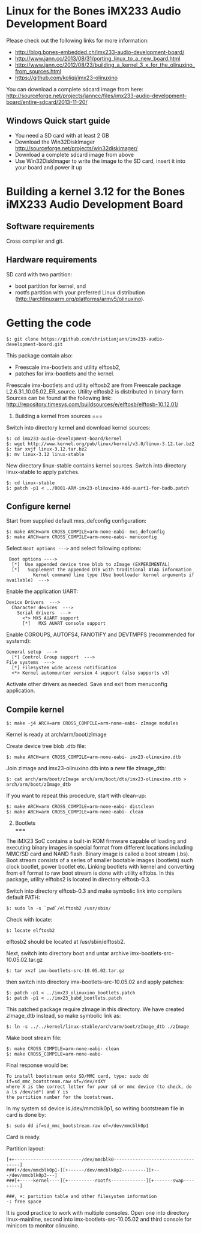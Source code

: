 
Linux for the Bones iMX233 Audio Development Board
===

Please check out the following links for more information:

- http://blog.bones-embedded.ch/imx233-audio-development-board/
- http://www.jann.cc/2013/08/31/porting_linux_to_a_new_board.html
- http://www.jann.cc/2012/08/23/building_a_kernel_3_x_for_the_olinuxino_from_sources.html
- https://github.com/koliqi/imx23-olinuxino

You can download a complete sdcard image from here:
http://sourceforge.net/projects/janncc/files/imx233-audio-development-board/entire-sdcard/2013-11-20/

Windows Quick start guide
---

* You need a SD card with at least 2 GB
* Download the Win32DiskImager http://sourceforge.net/projects/win32diskimager/
* Download a complete sdcard image from above
* Use Win32DiskImager to write the image to the SD card, insert it into your board
  and power it up

Building a kernel 3.12 for the Bones iMX233 Audio Development Board
===

Software requirements
---

Cross compiler and git.


Hardware requirements
---

SD card with two partition:
- boot partition for kernel, and 
- rootfs partition with your preferred Linux distribution (http://archlinuxarm.org/platforms/armv5/olinuxino).

Getting the code
===
```
$: git clone https://github.com/christianjann/imx233-audio-development-board.git
```

This package contain also:
* Freescale imx-bootlets and utility elftosb2,
* patches for imx-bootlets and the kernel.

Freescale imx-bootlets and utility elftosb2 are from Freescale package L2.6.31_10.05.02_ER_source.
Utility elftosb2 is distributed in binary form. Sources can be found at the following link:
http://repository.timesys.com/buildsources/e/elftosb/elftosb-10.12.01/


1) Building a kernel from sources
===

Switch into directory kernel and download kernel sources:
```
$: cd imx233-audio-development-board/kernel
$: wget http://www.kernel.org/pub/linux/kernel/v3.0/linux-3.12.tar.bz2
$: tar xvjf linux-3.12.tar.bz2
$: mv linux-3.12 linux-stable
```
New directory linux-stable contains kernel sources. Switch into directory linux-stable to apply patches.
```
$: cd linux-stable
$: patch -p1 < ../0001-ARM-imx23-olinuxino-Add-auart1-for-badb.patch
```

Configure kernel
---
Start from supplied default mxs_defconfig configuration:  
```
$: make ARCH=arm CROSS_COMPILE=arm-none-eabi- mxs_defconfig
$: make ARCH=arm CROSS_COMPILE=arm-none-eabi- menuconfig
```
Select `Boot options --->` and select following options:
```
 Boot options ---->
  [*]  Use appended device tree blob to zImage (EXPERIMENTAL)
  [*]   Supplement the appended DTB with traditional ATAG information
          Kernel command line type (Use bootloader kernel arguments if available)  --->
```

Enable the application UART:
```
Device Drivers  --->
  Character devices  --->
    Serial drivers  --->
      <*> MXS AUART support
      [*]   MXS AUART console support
```

Enable CGROUPS, AUTOFS4, FANOTIFY and DEVTMPFS (recommended for systemd):
```
General setup  --->
  [*] Control Group support  --->
File systems  --->
  [*] Filesystem wide access notification
  <*> Kernel automounter version 4 support (also supports v3)
```

Activate other drivers as needed. Save and exit from menuconfig application.

Compile kernel
---
```
$: make -j4 ARCH=arm CROSS_COMPILE=arm-none-eabi- zImage modules
```
Kernel is ready at arch/arm/boot/zImage

Create device tree blob .dtb file:
```
$: make ARCH=arm CROSS_COMPILE=arm-none-eabi- imx23-olinuxino.dtb
```
Join zImage and imx23-olinuxino.dtb into a new file zImage_dtb:
```
$: cat arch/arm/boot/zImage arch/arm/boot/dts/imx23-olinuxino.dtb > arch/arm/boot/zImage_dtb
```
If you want to repeat this procedure, start with clean-up:
```
$: make ARCH=arm CROSS_COMPILE=arm-none-eabi- distclean
$: make ARCH=arm CROSS_COMPILE=arm-none-eabi- clean
```

2) Bootlets  
===

The iMX23 SoC contains a built-in ROM firmware capable of loading and
executing binary images in special format from different locations including
MMC/SD card and NAND flash. Binary image is called a boot stream (.bs).
Boot stream consists of a series of smaller bootable images (bootlets)
such clock bootlet, power bootlet etc.
Linking bootlets with kernel and converting from elf format to raw boot stream is
done with utility elftobs.
In this package, utility elftobs2 is located in directory elftosb-0.3.

Switch into directory elftosb-0.3 and make symbolic link into compilers default
PATH:
```
$: sudo ln -s `pwd`/elftosb2 /usr/sbin/  
```
Check with  locate:
```
$: locate elftosb2
```
elftosb2 should be located at /usr/sbin/elftosb2.
 
Next, switch into directory boot and untar archive imx-bootlets-src-10.05.02.tar.gz
```
$: tar xvzf imx-bootlets-src-10.05.02.tar.gz
```
then switch into directory imx-bootlets-src-10.05.02 and apply patches:
```
$: patch -p1 < ../imx23_olinuxino_bootlets.patch
$: patch -p1 < ../imx23_babd_bootlets.patch
```
This patched package require zImage in this directory. We have created
zImage_dtb instead, so make symbolic link as:
```
$: ln -s ../../kernel/linux-stable/arch/arm/boot/zImage_dtb ./zImage

```

Make boot stream file:
```
$: make CROSS_COMPILE=arm-none-eabi- clean
$: make CROSS_COMPILE=arm-none-eabi-
```
Final response would be:
```
To install bootstream onto SD/MMC card, type: sudo dd if=sd_mmc_bootstream.raw of=/dev/sdXY
where X is the correct letter for your sd or mmc device (to check, do a ls /dev/sd*) and Y is 
the partition number for the bootstream.
```
In my system sd device is /dev/mmcblk0p1, so writing bootstream file in card is done by:
```
$: sudo dd if=sd_mmc_bootstream.raw of=/dev/mmcblk0p1
```
Card is ready.

Partition layout:
```
[++-------------------------/dev/mmcblk0-----------------------------------]
###[+/dev/mmcblk0p1-][+------/dev/mmcblk0p2---------][+---/dev/mmcblk0p3---]
###[+-----kernel----][+----------rootfs-------------][+-------swap---------]

###, +: partition table and other filesystem information
-: free space
```

It is good practice to work with multiple consoles. Open one into directory linux-mainline,
second into imx-bootlets-src-10.05.02 and third console for minicom to monitor olinuxino.


